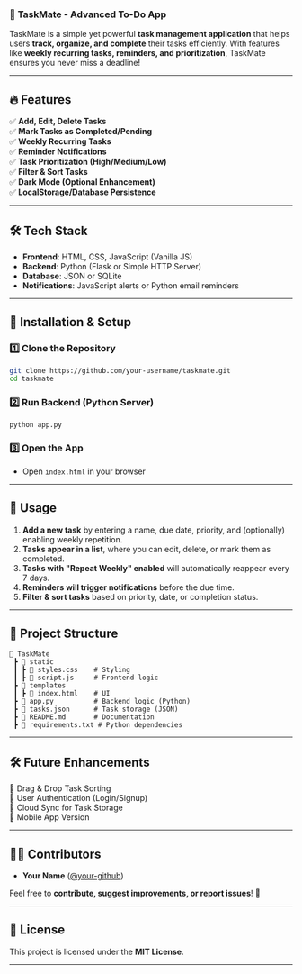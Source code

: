 ### 📌 **TaskMate - Advanced To-Do App**  

TaskMate is a simple yet powerful **task management application** that helps users **track, organize, and complete** their tasks efficiently. With features like **weekly recurring tasks, reminders, and prioritization**, TaskMate ensures you never miss a deadline!  

---

## 🔥 **Features**  

✅ **Add, Edit, Delete Tasks**  
✅ **Mark Tasks as Completed/Pending**  
✅ **Weekly Recurring Tasks**  
✅ **Reminder Notifications**  
✅ **Task Prioritization (High/Medium/Low)**  
✅ **Filter & Sort Tasks**  
✅ **Dark Mode (Optional Enhancement)**  
✅ **LocalStorage/Database Persistence**  

---

## 🛠 **Tech Stack**  

- **Frontend**: HTML, CSS, JavaScript (Vanilla JS)  
- **Backend**: Python (Flask or Simple HTTP Server)  
- **Database**: JSON or SQLite  
- **Notifications**: JavaScript alerts or Python email reminders  

---

## 🚀 **Installation & Setup**  

### 1️⃣ **Clone the Repository**  
```bash
git clone https://github.com/your-username/taskmate.git
cd taskmate
```

### 2️⃣ **Run Backend (Python Server)**  
```bash
python app.py
```

### 3️⃣ **Open the App**  
- Open `index.html` in your browser  

---

## 🎯 **Usage**  

1. **Add a new task** by entering a name, due date, priority, and (optionally) enabling weekly repetition.  
2. **Tasks appear in a list**, where you can edit, delete, or mark them as completed.  
3. **Tasks with "Repeat Weekly" enabled** will automatically reappear every 7 days.  
4. **Reminders will trigger notifications** before the due time.  
5. **Filter & sort tasks** based on priority, date, or completion status.  

---

## 📂 **Project Structure**  

```
📂 TaskMate
 ┣ 📂 static
 ┃ ┣ 📜 styles.css    # Styling
 ┃ ┣ 📜 script.js     # Frontend logic
 ┣ 📂 templates
 ┃ ┣ 📜 index.html    # UI
 ┣ 📜 app.py          # Backend logic (Python)
 ┣ 📜 tasks.json      # Task storage (JSON)
 ┣ 📜 README.md       # Documentation
 ┣ 📜 requirements.txt # Python dependencies
```

---

## 🛠 **Future Enhancements**  
🚀 Drag & Drop Task Sorting  
🚀 User Authentication (Login/Signup)  
🚀 Cloud Sync for Task Storage  
🚀 Mobile App Version  

---

## 👨‍💻 **Contributors**  
- **Your Name** ([@your-github](https://github.com/your-username))  

Feel free to **contribute, suggest improvements, or report issues**! 🎯  

---

## 📜 **License**  
This project is licensed under the **MIT License**.  

---
